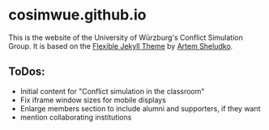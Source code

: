 # cosimwue.github.io

This is the website of the University of Würzburg's Conflict Simulation Group. It is based on the [Flexible Jekyll Theme](https://github.com/artemsheludko/flexible-jekyll) by [Artem Sheludko](http://artemsheludko.com/).

## ToDos:
- Initial content for "Conflict simulation in the classroom"
- Fix iframe window sizes for mobile displays
- Enlarge members section to include alumni and supporters, if they want
- mention collaborating institutions
